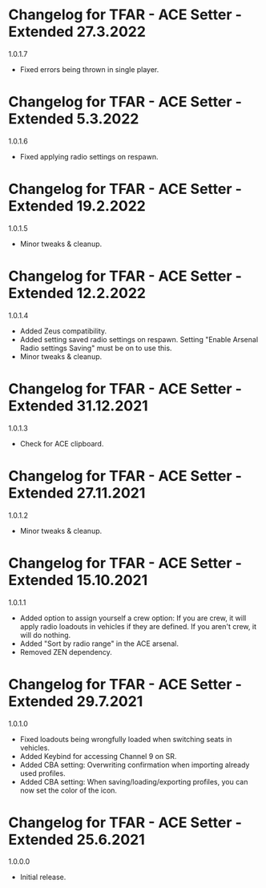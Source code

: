 # Changelog for TFAR - ACE Setter - Extended 27.3.2022

1.0.1.7
- Fixed errors being thrown in single player.

# Changelog for TFAR - ACE Setter - Extended 5.3.2022

1.0.1.6
- Fixed applying radio settings on respawn.

# Changelog for TFAR - ACE Setter - Extended 19.2.2022

1.0.1.5
- Minor tweaks & cleanup.

# Changelog for TFAR - ACE Setter - Extended 12.2.2022

1.0.1.4
- Added Zeus compatibility.
- Added setting saved radio settings on respawn. Setting "Enable Arsenal Radio settings Saving" must be on to use this.
- Minor tweaks & cleanup.

# Changelog for TFAR - ACE Setter - Extended 31.12.2021

1.0.1.3
- Check for ACE clipboard.

# Changelog for TFAR - ACE Setter - Extended 27.11.2021

1.0.1.2
- Minor tweaks & cleanup.

# Changelog for TFAR - ACE Setter - Extended 15.10.2021

1.0.1.1
- Added option to assign yourself a crew option:
    If you are crew, it will apply radio loadouts in vehicles if they are defined.
    If you aren't crew, it will do nothing.
- Added "Sort by radio range" in the ACE arsenal.
- Removed ZEN dependency.

# Changelog for TFAR - ACE Setter - Extended 29.7.2021

1.0.1.0
- Fixed loadouts being wrongfully loaded when switching seats in vehicles.
- Added Keybind for accessing Channel 9 on SR.
- Added CBA setting: Overwriting confirmation when importing already used profiles.
- Added CBA setting: When saving/loading/exporting profiles, you can now set the color of the icon.

# Changelog for TFAR - ACE Setter - Extended 25.6.2021

1.0.0.0
- Initial release.
